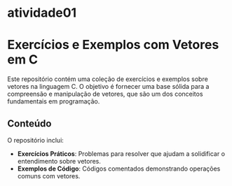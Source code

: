 # atividade01
# Exercícios e Exemplos com Vetores em C

Este repositório contém uma coleção de exercícios e exemplos sobre vetores na linguagem C. O objetivo é fornecer uma base sólida para a compreensão e manipulação de vetores, que são um dos conceitos fundamentais em programação.

## Conteúdo

O repositório inclui:

- **Exercícios Práticos**: Problemas para resolver que ajudam a solidificar o entendimento sobre vetores.
- **Exemplos de Código**: Códigos comentados demonstrando operações comuns com vetores.

